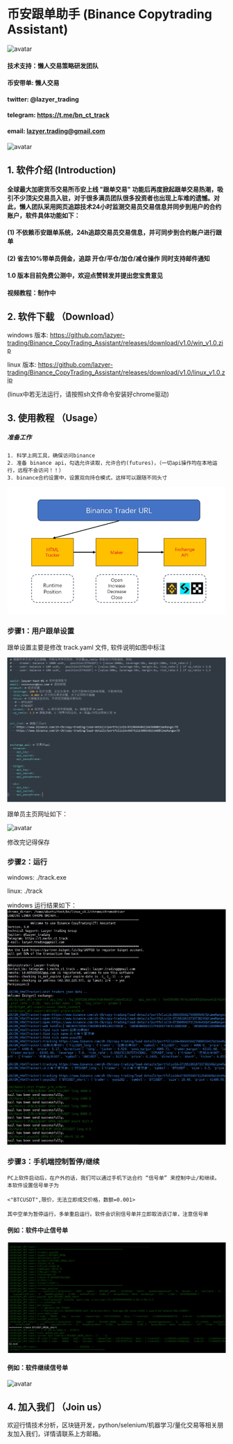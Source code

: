 # 币安跟单助手 (Binance Copytrading Assistant)
![avatar](img/img1.png)
#### 技术支持：懒人交易策略研发团队
#### 币安带单: 懒人交易
#### twitter: @lazyer_trading
#### telegram: https://t.me/bn_ct_track
#### email: lazyer.trading@gmail.com
![avatar](img/img2.png)

## 1. 软件介绍 (Introduction)
#### 全球最大加密货币交易所币安上线 "跟单交易" 功能后再度掀起跟单交易热潮，吸引不少顶尖交易员入驻，对于很多满员团队很多投资者也出现上车难的遗憾。对此，懒人团队采用网页追踪技术24小时监测交易员交易信息并同步到用户的合约账户，软件具体功能如下：
#### (1) 不依赖币安跟单系统，24h追踪交易员交易信息，并可同步到合约账户进行跟单
#### (2) 省去10%带单员佣金，追踪 开仓/平仓/加仓/减仓操作 同时支持邮件通知
#### 1.0 版本目前免费公测中，欢迎点赞转发并提出您宝贵意见
#### 视频教程：制作中

## 2. 软件下载 （Download）

windows 版本: https://github.com/lazyer-trading/Binance_CopyTrading_Assistant/releases/download/v1.0/win_v1.0.zip

linux 版本: https://github.com/lazyer-trading/Binance_CopyTrading_Assistant/releases/download/v1.0/linux_v1.0.zip

(linux中若无法运行，请按照sh文件命令安装好chrome驱动)

## 3. 使用教程 （Usage）

##### 准备工作
    1. 科学上网工具，确保访问binance
    2. 准备 binance api，勾选允许读取，允许合约(futures)，（一切api操作均在本地运行，远程不会访问！！）
    3. binance合约设置中，设置双向持仓模式，这样可以跟随不同头寸
![avatar](img/img3.png)

### 步骤1：用户跟单设置
跟单设置主要是修改 track.yaml 文件, 软件说明如图中标注

![avatar](img/img4.png)

跟单员主页网址如下：

![avatar](img/img5.png)

修改完记得保存

### 步骤2：运行
 windows: ./track.exe

 linux: ./track
 
 windows 运行结果如下：
 ![avatar](img/img6.png)

### 步骤3：手机端控制暂停/继续

    PC上软件启动后，在户外的话，我们可以通过手机下达合约 “信号单” 来控制中止/和继续。 本软件设置信号单子为 
    
    <"BTCUSDT",限价，无法立即成交价格，数额=0.001>
    
    其中空单为暂停运行，多单重启运行。软件会识别信号单并立即取消该订单，注意信号单


#### 例如：软件中止信号单

![avatar](img/img7.png)


#### 例如：软件继续信号单
![avatar](img/img8.png)


## 4. 加入我们 （Join us）

欢迎行情技术分析，区块链开发，python/selenium/机器学习/量化交易等相关朋友加入我们，详情请联系上方邮箱。

